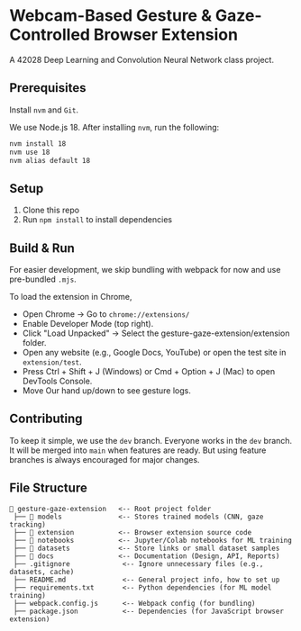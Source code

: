 # Webcam-Based Gesture & Gaze-Controlled Browser Extension

A 42028 Deep Learning and Convolution Neural Network class project.

## Prerequisites

Install `nvm` and `Git`.

We use Node.js 18. After installing `nvm`, run the following:

```bash
nvm install 18
nvm use 18
nvm alias default 18
```

## Setup

1. Clone this repo
2. Run `npm install` to install dependencies

## Build & Run

For easier development, we skip bundling with webpack for now and use pre-bundled `.mjs`.

To load the extension in Chrome,

- Open Chrome → Go to `chrome://extensions/`
- Enable Developer Mode (top right).
- Click "Load Unpacked" → Select the gesture-gaze-extension/extension folder.
- Open any website (e.g., Google Docs, YouTube) or open the test site in `extension/test`.
- Press Ctrl + Shift + J (Windows) or Cmd + Option + J (Mac) to open DevTools Console.
- Move Our hand up/down to see gesture logs.

## Contributing

To keep it simple, we use the `dev` branch. Everyone works in the `dev` branch. It will be merged into `main` when features are ready. But using feature branches is always encouraged for major changes.

## File Structure

```text
📂 gesture-gaze-extension   <-- Root project folder
 ├── 📂 models              <-- Stores trained models (CNN, gaze tracking)
 ├── 📂 extension           <-- Browser extension source code
 ├── 📂 notebooks           <-- Jupyter/Colab notebooks for ML training
 ├── 📂 datasets            <-- Store links or small dataset samples
 ├── 📂 docs                <-- Documentation (Design, API, Reports)
 ├── .gitignore             <-- Ignore unnecessary files (e.g., datasets, cache)
 ├── README.md              <-- General project info, how to set up
 ├── requirements.txt       <-- Python dependencies (for ML model training)
 ├── webpack.config.js      <-- Webpack config (for bundling)
 ├── package.json           <-- Dependencies (for JavaScript browser extension)
```
